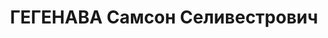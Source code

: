 ---
title: ГЕГЕНАВА Самсон Селивестрович
description: "Род. в 1895, грузин. Род занятий: бывший секретарь Самтредского РК КП(б)\
  \ Грузии. \n  Осужден Тройкой при НКВД ГССР 13.11.1937. Мера наказания: расстрел\
  \ с конфискацией личного имущества. Дата расстрела: 14.11.1937"
---